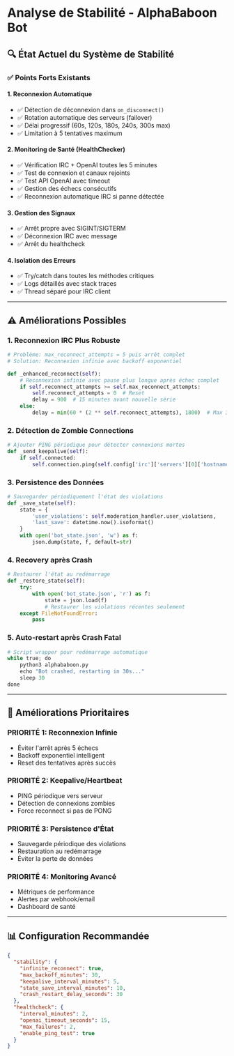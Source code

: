 # Analyse de Stabilité - AlphaBaboon Bot

## 🔍 État Actuel du Système de Stabilité

### ✅ Points Forts Existants

#### 1. **Reconnexion Automatique**
- ✅ Détection de déconnexion dans `on_disconnect()`
- ✅ Rotation automatique des serveurs (failover)
- ✅ Délai progressif (60s, 120s, 180s, 240s, 300s max)
- ✅ Limitation à 5 tentatives maximum

#### 2. **Monitoring de Santé (HealthChecker)**
- ✅ Vérification IRC + OpenAI toutes les 5 minutes
- ✅ Test de connexion et canaux rejoints
- ✅ Test API OpenAI avec timeout
- ✅ Gestion des échecs consécutifs
- ✅ Reconnexion automatique IRC si panne détectée

#### 3. **Gestion des Signaux**
- ✅ Arrêt propre avec SIGINT/SIGTERM
- ✅ Déconnexion IRC avec message
- ✅ Arrêt du healthcheck

#### 4. **Isolation des Erreurs**
- ✅ Try/catch dans toutes les méthodes critiques
- ✅ Logs détaillés avec stack traces
- ✅ Thread séparé pour IRC client

---

## ⚠️ Améliorations Possibles

### 1. **Reconnexion IRC Plus Robuste**
```python
# Problème: max_reconnect_attempts = 5 puis arrêt complet
# Solution: Reconnexion infinie avec backoff exponentiel

def _enhanced_reconnect(self):
    # Reconnexion infinie avec pause plus longue après échec complet
    if self.reconnect_attempts >= self.max_reconnect_attempts:
        self.reconnect_attempts = 0  # Reset
        delay = 900  # 15 minutes avant nouvelle série
    else:
        delay = min(60 * (2 ** self.reconnect_attempts), 1800)  # Max 30min
```

### 2. **Détection de Zombie Connections**
```python
# Ajouter PING périodique pour détecter connexions mortes
def _send_keepalive(self):
    if self.connected:
        self.connection.ping(self.config['irc']['servers'][0]['hostname'])
```

### 3. **Persistence des Données**
```python
# Sauvegarder périodiquement l'état des violations
def _save_state(self):
    state = {
        'user_violations': self.moderation_handler.user_violations,
        'last_save': datetime.now().isoformat()
    }
    with open('bot_state.json', 'w') as f:
        json.dump(state, f, default=str)
```

### 4. **Recovery après Crash**
```python
# Restaurer l'état au redémarrage
def _restore_state(self):
    try:
        with open('bot_state.json', 'r') as f:
            state = json.load(f)
            # Restaurer les violations récentes seulement
    except FileNotFoundError:
        pass
```

### 5. **Auto-restart après Crash Fatal**
```python
# Script wrapper pour redémarrage automatique
while true; do
    python3 alphababoon.py
    echo "Bot crashed, restarting in 30s..."
    sleep 30
done
```

---

## 🚀 Améliorations Prioritaires

### **PRIORITÉ 1: Reconnexion Infinie**
- Éviter l'arrêt après 5 échecs
- Backoff exponentiel intelligent
- Reset des tentatives après succès

### **PRIORITÉ 2: Keepalive/Heartbeat** 
- PING périodique vers serveur
- Détection de connexions zombies
- Force reconnect si pas de PONG

### **PRIORITÉ 3: Persistence d'État**
- Sauvegarde périodique des violations
- Restauration au redémarrage
- Éviter la perte de données

### **PRIORITÉ 4: Monitoring Avancé**
- Métriques de performance
- Alertes par webhook/email
- Dashboard de santé

---

## 📊 Configuration Recommandée

```json
{
  "stability": {
    "infinite_reconnect": true,
    "max_backoff_minutes": 30,
    "keepalive_interval_minutes": 5,
    "state_save_interval_minutes": 10,
    "crash_restart_delay_seconds": 30
  },
  "healthcheck": {
    "interval_minutes": 2,
    "openai_timeout_seconds": 15,
    "max_failures": 2,
    "enable_ping_test": true
  }
}
```